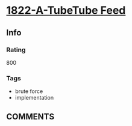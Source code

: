 # [1822-A-TubeTube Feed](https://codeforces.com/problemset/problem/1822/A)

## Info

### Rating

800

### Tags

- brute force
- implementation

## __COMMENTS__

> 
